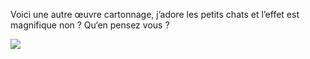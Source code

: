 Voici une autre œuvre cartonnage, j’adore les petits chats et l’effet est magnifique non ? Qu‘en pensez vous ?

![](image20.jpg)


